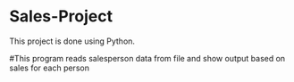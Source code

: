 # Sales-Project
This project is done using Python.

#This program reads salesperson data from file and show output based on sales for each person
